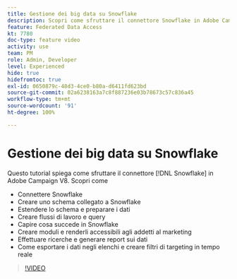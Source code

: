 ```yaml
---
title: Gestione dei big data su Snowflake
description: Scopri come sfruttare il connettore Snowflake in Adobe Campaign V8
feature: Federated Data Access
kt: 7780
doc-type: feature video
activity: use
team: PM
role: Admin, Developer
level: Experienced
hide: true
hidefromtoc: true
exl-id: 0650879c-48d3-4ce0-b80a-d6411fd623bd
source-git-commit: 02a6238163a7c8f887236e03b78673c57c836a45
workflow-type: tm+mt
source-wordcount: '91'
ht-degree: 100%

---
```


# Gestione dei big data su Snowflake

Questo tutorial spiega come sfruttare il connettore [!DNL Snowflake] in Adobe Campaign V8.
Scopri come

* Connettere Snowflake
* Creare uno schema collegato a Snowflake
* Estendere lo schema e preparare i dati
* Creare flussi di lavoro e query
* Capire cosa succede in Snowflake
* Creare moduli e renderli accessibili agli addetti al marketing
* Effettuare ricerche e generare report sui dati
* Come esportare i dati negli elenchi e creare filtri di targeting in tempo reale

>[!VIDEO](https://video.tv.adobe.com/v/31588?quality=12&learn=on)

